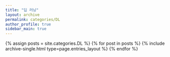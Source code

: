 ```yaml
---
title: "딥 러닝"
layout: archive
permalink: categories/DL
author_profile: true
sidebar_main: true
---
```



{% assign posts = site.categories.DL %}
{% for post in posts %} {% include archive-single.html type=page.entries_layout %} {% endfor %}